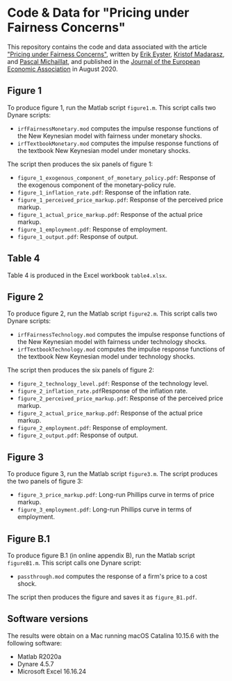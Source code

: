 # Code & Data for "Pricing under Fairness Concerns"

This repository contains the code and data associated with the article ["Pricing under Fairness Concerns"](https://www.pascalmichaillat.org/8.html), written by [Erik Eyster](https://econ.ucsb.edu/people/faculty/erik-eyster), [Kristof Madarasz](https://www.lse.ac.uk/management/people/academic-staff/kmadarasz), and [Pascal Michaillat](https://www.pascalmichaillat.org), and published in the [Journal of the European Economic Association](https://doi.org/10.1093/jeea/jvaa041) in August 2020. 

## Figure 1

To produce figure 1, run the Matlab script `figure1.m`. This script calls two Dynare scripts:

* `irfFairnessMonetary.mod` computes the impulse response functions of the New Keynesian model with fairness under monetary shocks.
* `irfTextbookMonetary.mod` computes the impulse response functions of the textbook New Keynesian model under monetary shocks.

The script then produces the six panels of figure 1:

* `figure_1_exogenous_component_of_monetary_policy.pdf`: Response of the exogenous component of the monetary-policy rule.
* `figure_1_inflation_rate.pdf`: Response of the inflation rate.
* `figure_1_perceived_price_markup.pdf`: Response of the perceived price markup.
* `figure_1_actual_price_markup.pdf`: Response of the actual price markup.
* `figure_1_employment.pdf`: Response of employment.
* `figure_1_output.pdf`: Response of output.

## Table 4

Table 4 is produced in the Excel workbook `table4.xlsx`.

## Figure 2

To produce figure 2, run the Matlab script `figure2.m`. This script calls two Dynare scripts:

* `irfFairnessTechnology.mod` computes the impulse response functions of the New Keynesian model with fairness under technology shocks.
* `irfTextbookTechnology.mod` computes the impulse response functions of the textbook New Keynesian model under technology shocks. 

The script then produces the six panels of figure 2:

* `figure_2_technology_level.pdf`: Response of the technology level.
* `figure_2_inflation_rate.pdf`Response of the inflation rate.
* `figure_2_perceived_price_markup.pdf`: Response of the perceived price markup.
* `figure_2_actual_price_markup.pdf`: Response of the actual price markup.
* `figure_2_employment.pdf`: Response of employment.
* `figure_2_output.pdf`: Response of output.

## Figure 3

To produce figure 3, run the Matlab script `figure3.m`. The script produces the two panels of figure 3:

* `figure_3_price_markup.pdf`: Long-run Phillips curve in terms of price markup.
* `figure_3_employment.pdf`: Long-run Phillips curve in terms of employment.

## Figure B.1

To produce figure B.1 (in online appendix B), run the Matlab script `figureB1.m`. This script calls one Dynare script:

* `passthrough.mod` computes the response of a firm's price to a cost shock. 

The script then produces the figure and saves it as `figure_B1.pdf`.

## Software versions

The results were obtain on a Mac running macOS Catalina 10.15.6 with the following software:

* Matlab R2020a
* Dynare 4.5.7
* Microsoft Excel 16.16.24
